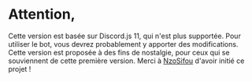 # Attention,
Cette version est basée sur Discord.js 11, qui n'est plus supportée.
Pour utiliser le bot, vous devrez probablement y apporter des modifications.
Cette version est proposée à des fins de nostalgie, pour ceux qui se souviennent de cette première version.
Merci à [NzoSifou](https://github.com/nzosifou) d'avoir initié ce projet !
